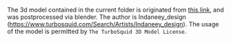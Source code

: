The 3d model contained in the current folder is originated from [this link](https://www.turbosquid.com/3d-models/3d-model-lemon-fruit-tree-1401957), and was postprocessed via blender. The author is Indaneey_design (https://www.turbosquid.com/Search/Artists/Indaneey_design). The usage of the model is permitted by `The TurboSquid 3D Model License`.